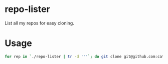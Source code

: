 # repo-lister

List all my repos for easy cloning.

# Usage

```bash
for rep in `./repo-lister | tr -d '"'`; do git clone git@github.com:cathypepper/$rep; done
```
